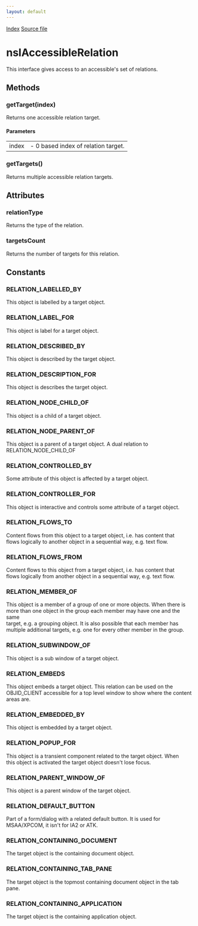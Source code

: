```yaml
---
layout: default
---
```

<div id='links'><a href="../index.html">Index</a>
<a href="http://dxr.mozilla.org/mozilla-central/source/accessible/interfaces/nsIAccessibleRelation.idl">Source file</a>
</div>

# nsIAccessibleRelation #
  
This interface gives access to an accessible's set of relations.  
  

## Methods ##

### getTarget(index) ###
  
Returns one accessible relation target.  
  

#### Parameters ####

<table>

<tr>
<td>index</td>
<td>- 0 based index of relation target.  
</td>
</tr>

</table>

### getTargets() ###
  
Returns multiple accessible relation targets.  
  

## Attributes ##

### relationType ###
  
Returns the type of the relation.  
  

### targetsCount ###
  
Returns the number of targets for this relation.  
  

## Constants ##

### RELATION_LABELLED_BY ###
  
This object is labelled by a target object.  
  

### RELATION_LABEL_FOR ###
  
This object is label for a target object.  
  

### RELATION_DESCRIBED_BY ###
  
This object is described by the target object.  
  

### RELATION_DESCRIPTION_FOR ###
  
This object is describes the target object.  
  

### RELATION_NODE_CHILD_OF ###
  
This object is a child of a target object.  
  

### RELATION_NODE_PARENT_OF ###
  
This object is a parent of a target object. A dual relation to  
RELATION_NODE_CHILD_OF  
  

### RELATION_CONTROLLED_BY ###
  
Some attribute of this object is affected by a target object.  
  

### RELATION_CONTROLLER_FOR ###
  
This object is interactive and controls some attribute of a target object.  
  

### RELATION_FLOWS_TO ###
  
Content flows from this object to a target object, i.e. has content that  
flows logically to another object in a sequential way, e.g. text flow.  
  

### RELATION_FLOWS_FROM ###
  
Content flows to this object from a target object, i.e. has content that  
flows logically from another object in a sequential way, e.g. text flow.  
  

### RELATION_MEMBER_OF ###
  
This object is a member of a group of one or more objects. When there is  
more than one object in the group each member may have one and the same  
target, e.g. a grouping object.  It is also possible that each member has  
multiple additional targets, e.g. one for every other member in the group.  
  

### RELATION_SUBWINDOW_OF ###
  
This object is a sub window of a target object.  
  

### RELATION_EMBEDS ###
  
This object embeds a target object. This relation can be used on the  
OBJID_CLIENT accessible for a top level window to show where the content  
areas are.  
  

### RELATION_EMBEDDED_BY ###
  
This object is embedded by a target object.  
  

### RELATION_POPUP_FOR ###
  
This object is a transient component related to the target object. When  
this object is activated the target object doesn't lose focus.  
  

### RELATION_PARENT_WINDOW_OF ###
  
This object is a parent window of the target object.  
  

### RELATION_DEFAULT_BUTTON ###
  
Part of a form/dialog with a related default button. It is used for  
MSAA/XPCOM, it isn't for IA2 or ATK.  
  

### RELATION_CONTAINING_DOCUMENT ###
  
The target object is the containing document object.  
  

### RELATION_CONTAINING_TAB_PANE ###
  
The target object is the topmost containing document object in the tab pane.  
  

### RELATION_CONTAINING_APPLICATION ###
  
The target object is the containing application object.  
  
